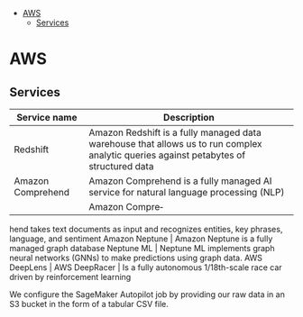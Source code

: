 <!--ts-->
   * [AWS](#aws)
      * [Services](#services)

<!-- Added by: gil_diy, at: Sun 27 Mar 2022 11:33:13 IDT -->

<!--te-->


# AWS

## Services

Service name | Description
------------|-----
Redshift | Amazon Redshift is a fully managed data warehouse that allows us to run complex analytic queries against petabytes of structured data
Amazon Comprehend | Amazon Comprehend is a fully managed AI service for natural language processing (NLP) 
                  | Amazon Compre‐
hend takes text documents as input and recognizes entities, key phrases, language,
and sentiment
Amazon Neptune  | Amazon Neptune is a fully managed graph database
Neptune ML |  Neptune ML implements graph neural networks (GNNs) to make predictions using graph data.
AWS DeepLens | 
AWS DeepRacer | Is a fully autonomous 1/18th-scale race car driven by reinforcement learning
 
We configure the SageMaker Autopilot job by providing our raw data in an S3 bucket
in the form of a tabular CSV file.